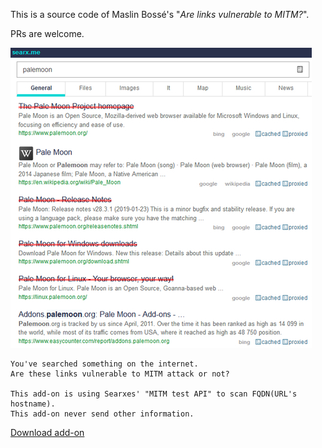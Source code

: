 This is a source code of Maslin Bossé's "*Are links vulnerable to MITM?*".

PRs are welcome.


![](../../image/addon_ismitmlink.jpg)


```
You've searched something on the internet.
Are these links vulnerable to MITM attack or not?

This add-on is using Searxes' "MITM test API" to scan FQDN(URL's hostname).
This add-on never send other information.
```

[Download add-on](https://api.searxes.eu.org/_/addon.php?dl=dl&for=ismitmlink)